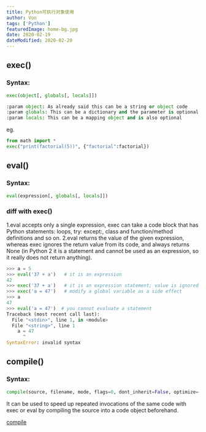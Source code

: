 ```yaml
---
title: Python可执行对象使用
author: Von
tags: ['Python']
featuredImage: home-bg.jpg
date: 2020-02-19
dateModified: 2020-02-20
---
```


## exec()

### Syntax:
```python
exec(object[, globals[, locals]])

:param object: As already said this can be a string or object code
:param globals: This can be a dictionary and the parameter is optional
:param locals: This can be a mapping object and is also optional
```
eg.
```python
from math import *
exec("print(factorial(5))", {"factorial":factorial})
```

## eval()
### Syntax:
```python
eval(expression[, globals[, locals]])
```
### diff with exec()
1.eval accepts only a single expression, exec can take a code block that has Python statements: loops, try: except:, class and function/method definitions and so on.
2.eval returns the value of the given expression, whereas exec ignores the return value from its code, and always returns None (in Python 2 it is a statement and cannot be used as an expression, so it really does not return anything).

```python
>>> a = 5
>>> eval('37 + a')   # it is an expression
42
>>> exec('37 + a')   # it is an expression statement; value is ignored (None is returned)
>>> exec('a = 47')   # modify a global variable as a side effect
>>> a
47
>>> eval('a = 47')  # you cannot evaluate a statement
Traceback (most recent call last):
  File "<stdin>", line 1, in <module>
  File "<string>", line 1
    a = 47
      ^
SyntaxError: invalid syntax
```

## compile()
### Syntax:
```python
compile(source, filename, mode, flags=0, dont_inherit=False, optimize=-1)
```
It can be used to speed up repeated invocations of the same code with exec or eval by compiling the source into a code object beforehand.

[compile](https://docs.python.org/3/library/functions.html#compile)


